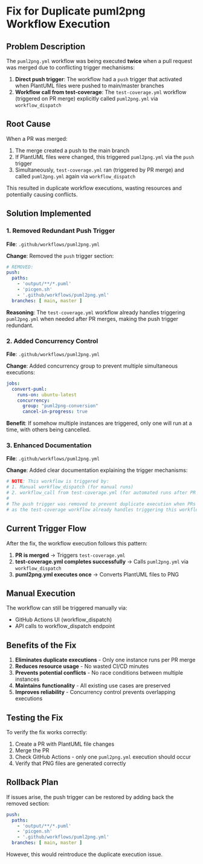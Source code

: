 # Fix for Duplicate puml2png Workflow Execution

## Problem Description

The `puml2png.yml` workflow was being executed **twice** when a pull request was merged due to conflicting trigger mechanisms:

1. **Direct push trigger**: The workflow had a `push` trigger that activated when PlantUML files were pushed to main/master branches
2. **Workflow call from test-coverage**: The `test-coverage.yml` workflow (triggered on PR merge) explicitly called `puml2png.yml` via `workflow_dispatch`

## Root Cause

When a PR was merged:
1. The merge created a push to the main branch
2. If PlantUML files were changed, this triggered `puml2png.yml` via the `push` trigger
3. Simultaneously, `test-coverage.yml` ran (triggered by PR merge) and called `puml2png.yml` again via `workflow_dispatch`

This resulted in duplicate workflow executions, wasting resources and potentially causing conflicts.

## Solution Implemented

### 1. Removed Redundant Push Trigger

**File**: `.github/workflows/puml2png.yml`

**Change**: Removed the `push` trigger section:
```yaml
# REMOVED:
push:
  paths:
    - 'output/**/*.puml'
    - 'picgen.sh'
    - '.github/workflows/puml2png.yml'
  branches: [ main, master ]
```

**Reasoning**: The `test-coverage.yml` workflow already handles triggering `puml2png.yml` when needed after PR merges, making the push trigger redundant.

### 2. Added Concurrency Control

**File**: `.github/workflows/puml2png.yml`

**Change**: Added concurrency group to prevent multiple simultaneous executions:
```yaml
jobs:
  convert-puml:
    runs-on: ubuntu-latest
    concurrency:
      group: "puml2png-conversion"
      cancel-in-progress: true
```

**Benefit**: If somehow multiple instances are triggered, only one will run at a time, with others being cancelled.

### 3. Enhanced Documentation

**File**: `.github/workflows/puml2png.yml`

**Change**: Added clear documentation explaining the trigger mechanisms:
```yaml
# NOTE: This workflow is triggered by:
# 1. Manual workflow_dispatch (for manual runs)
# 2. workflow_call from test-coverage.yml (for automated runs after PR merge)
#
# The push trigger was removed to prevent duplicate execution when PRs are merged,
# as the test-coverage workflow already handles triggering this workflow when needed.
```

## Current Trigger Flow

After the fix, the workflow execution follows this pattern:

1. **PR is merged** → Triggers `test-coverage.yml`
2. **test-coverage.yml completes successfully** → Calls `puml2png.yml` via `workflow_dispatch`
3. **puml2png.yml executes once** → Converts PlantUML files to PNG

## Manual Execution

The workflow can still be triggered manually via:
- GitHub Actions UI (workflow_dispatch)
- API calls to workflow_dispatch endpoint

## Benefits of the Fix

1. **Eliminates duplicate executions** - Only one instance runs per PR merge
2. **Reduces resource usage** - No wasted CI/CD minutes
3. **Prevents potential conflicts** - No race conditions between multiple instances
4. **Maintains functionality** - All existing use cases are preserved
5. **Improves reliability** - Concurrency control prevents overlapping executions

## Testing the Fix

To verify the fix works correctly:

1. Create a PR with PlantUML file changes
2. Merge the PR
3. Check GitHub Actions - only one `puml2png.yml` execution should occur
4. Verify that PNG files are generated correctly

## Rollback Plan

If issues arise, the push trigger can be restored by adding back the removed section:

```yaml
push:
  paths:
    - 'output/**/*.puml'
    - 'picgen.sh'
    - '.github/workflows/puml2png.yml'
  branches: [ main, master ]
```

However, this would reintroduce the duplicate execution issue.